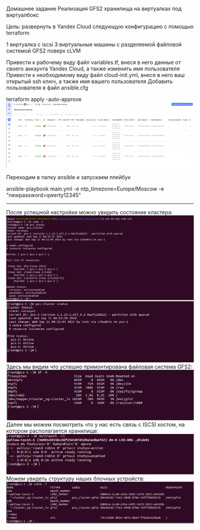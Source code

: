 Домашнее задание
Реализация GFS2 хранилища на виртуалках под виртуалбокс

Цель:
развернуть в Yandex Cloud следующую конфигурацию с помощью terraform

1 виртуалка с iscsi
3 виртуальные машины с разделяемой файловой системой GFS2 поверх cLVM


Привести к рабочему виду файл variables.tf, внеся в него данные от своего аккаунта Yandex Cloud, а также изменить имя пользователя
Привести к необходимому виду файл cloud-init.yml, внеся в него ваш открытый ssh ключ, а также имя вашего пользователя
Добавить пользователя в файл ansible.cfg

terraform apply -auto-approve
![07.png](screens/07.png)

Переходим в папку ansible  и запускаем плейбук

ansible-playbook main.yml -e ntp_timezone=Europe/Moscow -e "newpassword=qwerty12345"

------------------------------------------------------------------------
После успешной настройки можно увидить состояние кластера:
![01.png](screens/01.png)
![02.png](screens/02.png)
Здесь мы видим что успешно примонтирована файловая система GFS2:
![03.png](screens/03.png)
Далее мы можем посмотреть что у нас есть связь с ISCSI хостом, на котором располагается хранилище:
![04.png](screens/04.png)
Можем увидеть структуру наших блочных устройств:
![06.png](screens/06.png)
